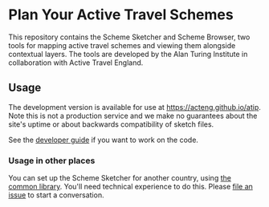 # Plan Your Active Travel Schemes

This repository contains the Scheme Sketcher and Scheme Browser, two tools for mapping active travel schemes and viewing them alongside contextual layers. The tools are developed by the Alan Turing Institute in collaboration with Active Travel England.

## Usage

The development version is available for use at <https://acteng.github.io/atip>. Note this is not a production service and we make no guarantees about the site's uptime or about backwards compatibility of sketch files.

See the [developer guide](docs/developer_guide.md) if you want to work on the code.

### Usage in other places

You can set up the Scheme Sketcher for another country, using [the common library](https://github.com/acteng/scheme-sketcher-lib). You'll need technical experience to do this. Please [file an issue](https://github.com/acteng/atip/issues/new) to start a conversation.
